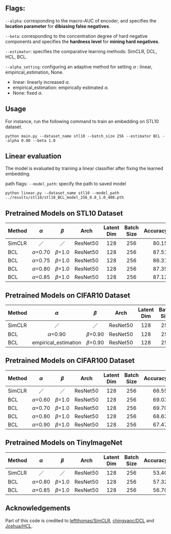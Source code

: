 
## Flags:
`--alpha`: corresponding to the macro-AUC of encoder, and specifies the **location parameter** for **dibiasing false negatives**.

`--beta`: corresponding to the concentration degree of hard negative components and specifies the **hardness level** for **mining hard negatives**.

`--estimator`: specifies the comparative learning methods: SimCLR, DCL, HCL, BCL.

`--alpha_setting`: configuring an adaptive method for setting $\alpha$ : linear, empirical_estimation, None.

- linear: linearly increased $\alpha$.
- empirical_estimation: empirically estimated $\alpha$.
- None: fixed $\alpha$.

## Usage
For instance, run the following command to train an embedding on STL10 dataset.
```
python main.py --dataset_name stl10 --batch_size 256 --estimator BCL --alpha 0.80 --beta 1.0
```

## Linear evaluation
The model is evaluated by training a linear classifier after fixing the learned embedding.

path flags:
`--model_path`: specify the path to saved model
```
python linear.py --dataset_name stl10 --model_path ../results/stl10/stl10_BCL_model_256_0.8_1.0_400.pth
```

## Pretrained Models on STL10 Dataset
|Method  |    $\alpha$     |    $\beta$    | Arch | Latent Dim | Batch Size  | Accuracy(%) | Download | 
|---|:---------------:|:-------------:|:----:|:---:|:---:|:-----------:|:---:|
| SimCLR |        ／        |       ／       | ResNet50 | 128  | 256  |    80.15    |  [model](https://drive.google.com/file/d/1qQE03ztnQCK4dtG-GPwCvF66nq_Mk_mo/view?usp=sharing)| 
| BCL | $\alpha$=0.70 |$\beta$=1.0 | ResNet50 | 128  | 256  |    87.51    |  [model](https://drive.google.com/file/d/18Z4L6F_yT21-GakycPpcq2Jue7KdUssx/view?usp=drive_link)| 
| BCL | $\alpha$=0.75  |$\beta$=1.0 | ResNet50 | 128  | 256  |    86.31    |  [model](https://drive.google.com/file/d/1W7-m9QQMfyFDLEV0BsNs0357tZMW9Tlu/view?usp=drive_link)| 
| BCL | $\alpha$=0.80  |$\beta$=1.0 | ResNet50 | 128  | 256  |    87.35    |  [model](https://drive.google.com/file/d/1vhPi4xt2_TaI_fZyO0pJtz9JYE8g7zLt/view?usp=drive_link)| 
| BCL | $\alpha$=0.85  |$\beta$=1.0 | ResNet50 | 128  | 256  |    87.12    |  [model](https://drive.google.com/file/d/1q28dQe60dUMB4Xp9WP60kY1qfzsRXFIx/view?usp=drive_link)|



## Pretrained Models on CIFAR10 Dataset
|Method  |    $\alpha$     |    $\beta$    | Arch | Latent Dim | Batch Size  | Accuracy(%) | Download | 
|---|:---------------:|:-------------:|:----:|:---:|:---:|:-----------:|:---:|
| SimCLR |        ／        |       ／       | ResNet50 | 128  | 256  |    91.12    |  [model](https://drive.google.com/file/d/1AgKdRXnqBmhTPMAuzwsk1kE-X3OwVGpH/view?usp=drive_link)| 
| BCL | $\alpha$=0.90 |$\beta$=0.90 | ResNet50 | 128  | 256  |    92.12    |  [model](https://drive.google.com/file/d/1iItPK1Bw8BTeVwHrFgO2x_60fLoCxbXA/view?usp=drive_link)| 
| BCL | empirical_estimation  |$\beta$=0.90 | ResNet50 | 128  | 256  |    92.52    |  [model](https://drive.google.com/file/d/1d64DO5A0aYv7Zjxez_Y0RB2tDD35aIw2/view?usp=drive_link)|

## Pretrained Models on CIFAR100 Dataset
|Method  |    $\alpha$     |    $\beta$    | Arch | Latent Dim | Batch Size  | Accuracy(%) | Download | 
|---|:---------------:|:-------------:|:----:|:---:|:---:|:-----------:|:---:|
| SimCLR |        ／        |       ／       | ResNet50 | 128  | 256  |    66.55    |  [model]()| 
| BCL | $\alpha$=0.60 |$\beta$=1.0 | ResNet50 | 128  | 256  |   69.03|  [model](https://drive.google.com/file/d/1neDjZkTw57b2FEk-vwmjJazSq_pZz3Bv/view?usp=drive_link)| 
| BCL | $\alpha$=0.70  |$\beta$=1.0 | ResNet50 | 128  | 256  |  69.70|  [model](https://drive.google.com/file/d/1R5e-h7NiHWiARGyOJVKwzy_cZVaNdTT0/view?usp=drive_link)| 
| BCL | $\alpha$=0.80  |$\beta$=1.0 | ResNet50 | 128  | 256  |  68.63|  [model](https://drive.google.com/file/d/1UFD2OYfuXVuayHns6W0dwtU1psmZxlLm/view?usp=drive_link)| 
| BCL | $\alpha$=0.90  |$\beta$=1.0 | ResNet50 | 128  | 256  |  67.47|  [model](https://drive.google.com/file/d/1x_2PpauCcPIBqy1YpepbqIAGf0cssG9g/view?usp=drive_link)|

## Pretrained Models on TinyImageNet
|Method  |    $\alpha$     |    $\beta$    | Arch | Latent Dim | Batch Size  | Accuracy(%) | Download | 
|---|:---------------:|:-------------:|:----:|:---:|:---:|:-----------:|:---:|
| SimCLR |        ／        |       ／       | ResNet50 | 128  | 256  |    53.40    |  [model]()| 
| BCL | $\alpha$=0.80  |$\beta$=1.0 | ResNet50 | 128  | 256  |  57.32|  [model]()| 
| BCL | $\alpha$=0.85 |$\beta$=1.0 | ResNet50 | 128  | 256  |   56.70|  [model]()| 
## Acknowledgements
Part of this code is credited to [leftthomas/SimCLR](https://github.com/leftthomas/SimCLR), [chingyaoc/DCL](https://github.com/chingyaoc/DCL) and [Joshua/HCL](https://github.com/joshr17/HCL).
